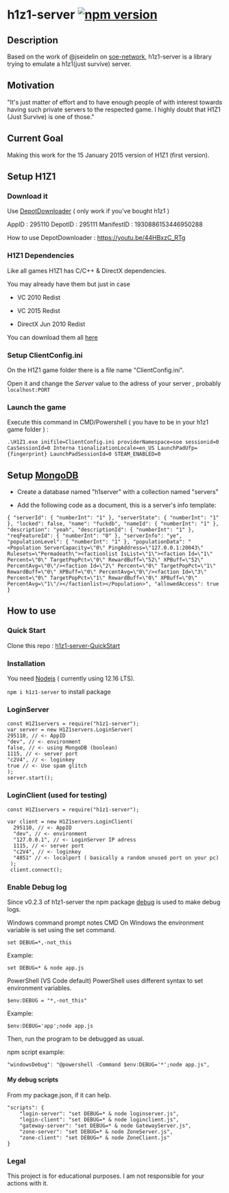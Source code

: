 # h1z1-server [![npm version](http://img.shields.io/npm/v/h1z1-server.svg?style=flat)](https://npmjs.org/package/h1z1-server "View this project on npm")

## Description

Based on the work of @jseidelin on [soe-network](https://github.com/psemu/soe-network),
h1z1-server is a library trying to emulate a h1z1(just survive) server.

## Motivation

"It's just matter of effort and to have enough people of with interest towards having such private servers to the respected game.
I highly doubt that H1Z1 (Just Survive) is one of those."

## Current Goal

Making this work for the 15 January 2015 version of H1Z1 (first version).

## Setup H1Z1

### Download it

Use [DepotDownloader](https://github.com/SteamRE/DepotDownloader) ( only work if you've bought h1z1 )

AppID : 295110 DepotID : 295111 ManifestID : 1930886153446950288

How to use DepotDownloader : https://youtu.be/44HBxzC_RTg

### H1Z1 Dependencies

Like all games H1Z1 has C/C++ & DirectX dependencies.

You may already have them but just in case

- VC 2010 Redist

- VC 2015 Redist

- DirectX Jun 2010 Redist

You can download them all [here](https://mega.nz/file/RtwDWJ7b#QYlxpXz_t0_kp7_S8a7whnWsctJ3Fr5B2sQdnuTR9LQ)

### Setup ClientConfig.ini

On the H1Z1 game folder there is a file name "ClientConfig.ini".

Open it and change the _Server_ value to the adress of your server , probably `localhost:PORT`

### Launch the game

Execute this command in CMD/Powershell ( you have to be in your h1z1 game folder ) :

`.\H1Z1.exe inifile=ClientConfig.ini providerNamespace=soe sessionid=0 CasSessionId=0 Interna tionalizationLocale=en_US LaunchPadUfp={fingerprint} LaunchPadSessionId=0 STEAM_ENABLED=0`

## Setup [MongoDB](https://www.mongodb.com/download-center/community)

- Create a database named "h1server" with a collection named "servers"

- Add the following code as a document, this is a server's info template:

`{ "serverId": { "numberInt": "1" }, "serverState": { "numberInt": "1" }, "locked": false, "name": "fuckdb", "nameId": { "numberInt": "1" }, "description": "yeah", "descriptionId": { "numberInt": "1" }, "reqFeatureId": { "numberInt": "0" }, "serverInfo": "ye", "populationLevel": { "numberInt": "1" }, "populationData": "<Population ServerCapacity=\"0\" PingAddress=\"127.0.0.1:20043\" Rulesets=\"Permadeath\"><factionlist IsList=\"1\"><faction Id=\"1\" Percent=\"0\" TargetPopPct=\"0\" RewardBuff=\"52\" XPBuff=\"52\" PercentAvg=\"0\"/><faction Id=\"2\" Percent=\"0\" TargetPopPct=\"1\" RewardBuff=\"0\" XPBuff=\"0\" PercentAvg=\"0\"/><faction Id=\"3\" Percent=\"0\" TargetPopPct=\"1\" RewardBuff=\"0\" XPBuff=\"0\" PercentAvg=\"1\"/></factionlist></Population>", "allowedAccess": true }`

## How to use

### Quick Start

Clone this repo : [h1z1-server-QuickStart](https://github.com/QuentinGruber/h1z1-server-QuickStart)

### Installation

You need [Nodejs](https://nodejs.org/en/) ( currently using 12.16 LTS).

`npm i h1z1-server` to install package

### LoginServer

    const H1Z1servers = require("h1z1-server");
    var server = new H1Z1servers.LoginServer(
    295110, // <- AppID
    "dev", // <- environment
    false, // <- using MongoDB (boolean)
    1115, // <- server port
    "c2V4", // <- loginkey
    true // <- Use spam glitch
    );
    server.start();

### LoginClient (used for testing)

    const H1Z1servers = require("h1z1-server");

    var client = new H1Z1servers.LoginClient(
      295110, // <- AppID
      "dev", // <- environment
      "127.0.0.1", // <- LoginServer IP adress
      1115, // <- server port
      "c2V4", // <- loginkey
      "4851" // <- localport ( basically a random unused port on your pc)
     );
     client.connect();

### Enable Debug log

Since v0.2.3 of h1z1-server the npm package [debug](https://www.npmjs.com/package/debug) is used to make debug logs.

Windows command prompt notes
CMD
On Windows the environment variable is set using the set command.

    set DEBUG=*,-not_this

Example:

    set DEBUG=* & node app.js

PowerShell (VS Code default)
PowerShell uses different syntax to set environment variables.

    $env:DEBUG = "*,-not_this"

Example:

    $env:DEBUG='app';node app.js

Then, run the program to be debugged as usual.

npm script example:

    "windowsDebug": "@powershell -Command $env:DEBUG='*';node app.js",

#### My debug scripts

From my package.json, if it can help.

    "scripts": {
        "login-server": "set DEBUG=* & node loginserver.js",
        "login-client": "set DEBUG=* & node loginclient.js",
        "gateway-server": "set DEBUG=* & node GatewayServer.js",
        "zone-server": "set DEBUG=* & node ZoneServer.js",
        "zone-client": "set DEBUG=* & node ZoneClient.js"
    }

### Legal

This project is for educational purposes. I am not responsible for your actions with it.
